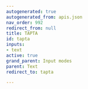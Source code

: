 ```yaml
---
autogenerated: true
autogenerated_from: apis.json
nav_order: 992
redirect_from: null
title: TAPTA
id: tapta
inputs:
- text
active: true
grand_parent: Input modes
parent: Text
redirect_to: tapta

---
```



